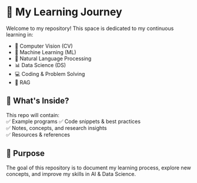 # 🚀 My Learning Journey  

Welcome to my repository! This space is dedicated to my continuous learning in:  

- 👀 Computer Vision (CV)
- 🧠 Machine Learning (ML) 
- 🤖 Natural Language Processing 
- 📊 Data Science (DS)
- 💻 Coding & Problem Solving
- 📝 RAG

## 📌 What's Inside?  
This repo will contain:  
✅ Example programs
✅ Code snippets & best practices  
✅ Notes, concepts, and research insights  
✅ Resources & references  

## 🎯 Purpose  
The goal of this repository is to document my learning process, explore new concepts, and improve my skills in AI & Data Science.  
